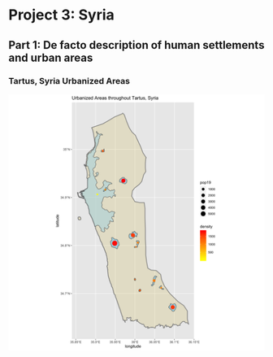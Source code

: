 # Project 3: Syria

## Part 1: De facto description of human settlements and urban areas
### Tartus, Syria Urbanized Areas
![](Tartus2.png)
